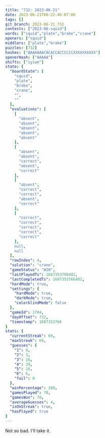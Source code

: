 ```yaml
---
title: "732: 2023-06-21"
date: 2023-06-21T06:22:46-07:00
tags: []
git_branch: 2023-06-21_732
contests: ["2023-06-squid"]
words: ["squid","plate","brake","crane"]
openers: ["squid"]
middlers: ["plate","brake"]
puzzles: [732]
hashes: ["AAAAAAACACACCACCCCCCXXXXXXXXXX"]
openerHash: ["AAAAA"]
shifts: ["iyiwo"]
state: {
  "boardState": [
    "squid",
    "plate",
    "brake",
    "crane",
    "",
    ""
  ],
  "evaluations": [
    [
      "absent",
      "absent",
      "absent",
      "absent",
      "absent"
    ],
    [
      "absent",
      "absent",
      "correct",
      "absent",
      "correct"
    ],
    [
      "absent",
      "correct",
      "correct",
      "absent",
      "correct"
    ],
    [
      "correct",
      "correct",
      "correct",
      "correct",
      "correct"
    ],
    null,
    null
  ],
  "rowIndex": 4,
  "solution": "crane",
  "gameStatus": "WIN",
  "lastPlayedTs": 1687353766482,
  "lastCompletedTs": 1687353766482,
  "hardMode": true,
  "settings": {
    "hardMode": true,
    "darkMode": true,
    "colorblindMode": false
  },
  "gameId": 1704,
  "dayOffset": 732,
  "timestamp": 1687353766
}
stats: {
  "currentStreak": 69,
  "maxStreak": 69,
  "guesses": {
    "1": 0,
    "2": 3,
    "3": 16,
    "4": 29,
    "5": 16,
    "6": 6,
    "fail": 0
  },
  "winPercentage": 100,
  "gamesPlayed": 70,
  "gamesWon": 70,
  "averageGuesses": 4,
  "isOnStreak": true,
  "hasPlayed": true
}
---
```

<!-- more -->
Not so bad. I'll take it.
